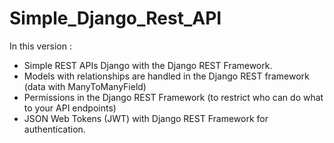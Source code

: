 # Simple_Django_Rest_API

In this version :
- Simple REST APIs Django with the Django REST Framework.
- Models with relationships are handled in the Django REST framework (data with ManyToManyField)
- Permissions  in the Django REST Framework (to restrict who can do what to your API endpoints)
- JSON Web Tokens (JWT) with Django REST Framework for authentication.
